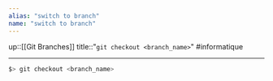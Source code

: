 ```yaml
---
alias: "switch to branch"
name: "switch to branch"
---
```

up::[[Git Branches]]
title::"`git checkout <branch_name>`"
#informatique

----

```bash
$> git checkout <branch_name>
```
